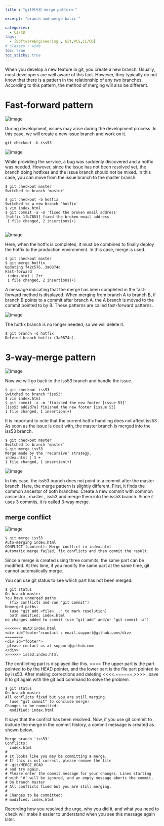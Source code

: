 ```yaml
---
title : "git에서의 merge pattern "

excerpt: "branch and merge basic "

categories:
  - CI/CD
tags:
  - [SoftwareEngineering , Git,VCS,CI/CD]
# classes : wide
toc: true
toc_sticky: true
---
```

When you develop a new feature in git, you create a new branch. Usually, most developers are well aware of this fact. However, they typically do not know that there is a pattern in the relationship of any two branches. According to this pattern, the method of merging will also be different.

# Fast-forward pattern

![image](https://user-images.githubusercontent.com/50165842/153867718-67a869a3-4a99-4a6e-9dad-383990a437b1.png)

During development, issues may arise during the development process. In this case, we will create a new issue branch and work on it.

```
git checkout -b iss53
```

![image](https://user-images.githubusercontent.com/50165842/153867835-8b1e2f79-9daa-415f-bb4f-229deed2c400.png)

While providing the service, a bug was suddenly discovered and a hotfix was needed. However, since the issue has not been resolved yet, the branch doing hotfixes and the issue branch should not be mixed. In this case, you can move from the issue branch to the master branch.

```
$ git checkout master
Switched to branch 'master'

$ git checkout -b hotfix
Switched to a new branch 'hotfix'
$ vim index.html
$ git commit -a -m 'fixed the broken email address'
[hotfix 1fb7853] fixed the broken email address
 1 file changed, 2 insertions(+)


```

![image](https://user-images.githubusercontent.com/50165842/153867936-c958f820-c20d-47d1-911a-ad79f34a4d79.png)

Here, when the hotfix is completed, it must be combined to finally deploy the hotfix to the production environment. In this case, merge is used.

```
$ git checkout master
$ git merge hotfix
Updating f42c576..3a0874c
Fast-forward
 index.html | 2++
 1 file changed, 2 insertions(+)

```



A message indicating that the merge has been completed in the fast-forward method is displayed. When merging from branch A to branch B, if branch B points to a commit after branch A, the A branch is moved to the commit pointed to by B. These patterns are called fast-forward patterns.

![image](https://user-images.githubusercontent.com/50165842/153868290-65d6e81c-c982-4483-91ff-a1b204e5317f.png)



The hotfix branch is no longer needed, so we will delete it.

```
$ git branch -d hotfix
Deleted branch hotfix (3a0874c).

```



# 3-way-merge pattern

![image](https://user-images.githubusercontent.com/50165842/153869254-67ddcd96-eb51-4f8f-a3af-d0bbdcfb67ae.png)

Now we will go back to the iss53 branch and handle the issue.

```
$ git checkout iss53
Switched to branch "iss53"
$ vim index.html
$ git commit -a -m 'finished the new footer [issue 53]'
[iss53 ad82d7a] finished the new footer [issue 53]
1 file changed, 1 insertion(+)
```



It is important to note that the current hotfix handling does not affect iss53 . As soon as the issue is dealt with, the master branch is merged into the iss53 branch.

```
$ git checkout master
Switched to branch 'master'
$ git merge iss53
Merge made by the 'recursive' strategy.
index.html | 1 +
1 file changed, 1 insertion(+)
```

![image](https://user-images.githubusercontent.com/50165842/153869598-5ad24d3a-3fa5-454b-aa55-26e98249e445.png)

In this case, the iss53 branch does not point to a commit after the master branch. Here, the merge pattern is slightly different. First, it finds the common ancestor of both branches. Create a new commit with common anscestor , master , iss53 and merge them into the iss53 branch. Since it uses 3 commits, it is called 3-way merge.

## merge conflict



![image](https://user-images.githubusercontent.com/50165842/153964680-0996a4ae-a6d0-4866-9e99-b0342720585f.png)



```
$ git merge iss53
Auto-merging index.html
CONFLICT (content): Merge conflict in index.html
Automatic merge failed; fix conflicts and then commit the result.
```



Since a merge is created using three commits, the same part can be modified. At this time, if you modify the same part at the same time, git cannot automatically merge.



You can use git status to see which part has not been merged.

```
$ git status
On branch master
You have unmerged paths.
  (fix conflicts and run "git commit")
Unmerged paths:
  (use "git add <file>..." to mark resolution)
  both modified: index.html
no changes added to commit (use "git add" and/or "git commit -a")

```

```
<<<<<<< HEAD:index.html
<div id="footer">contact : email.support@github.com</div>
========
<div id="footer">
 please contact us at support@github.com
</div>
>>>>>>> iss53:index.html
```

The conflicting part is displayed like this. ==== The upper part is the part pointed to by the HEAD pointer, and the lower part is the file part pointed to by iss53. After making corrections and deleting <<<<.======,>>>> , save it to git again with the git add command to solve the problem.

```
$ git status
On branch master
All conflicts fixed but you are still merging.
  (use "git commit" to conclude merge)
Changes to be committed:
  modified: index.html

```

It says that the conflict has been resolved. Now, if you use git commit to include the merge in the commit history, a commit message is created as shown below.

```
Merge branch 'iss53'
Conflicts:
  index.html
#
# It looks like you may be committing a merge.
# If this is not correct, please remove the file
# .git/MERGE_HEAD
# and try again.
# Please enter the commit message for your changes. Lines starting
# with '#' will be ignored, and an empty message aborts the commit.
# On branch master
# All conflicts fixed but you are still merging.
#
# Changes to be committed:
# modified: index.html
```

Recording how you resolved the urge, why you did it, and what you need to check will make it easier to understand when you see this message again later.
